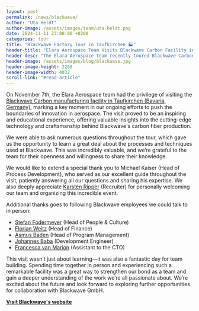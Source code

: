 ```yaml
---
layout: post
permalink: /news/blackwave/
author: "Uta Heldt"
author-image: /assets/images/team/uta-heldt.png
date: 2024-11-11 23:00:00 +0200
categories: tour
title: "Blackwave Factory Tour in Taufkirchen 🏭"
header-title: "Elara Aerospace Team Visits Blackwave Carbon Facility in Taufkirchen"
header-desc: "The Elara Aerospace team recently toured Blackwave Carbon's manufacturing facility in Taufkirchen, gaining valuable insights into advanced carbon fiber production techniques. Michael Kaiser provided expert guidance, while Karsten Ripper welcomed the team and organized the event."
header-image: /assets/images/blog/blackwave.jpg
header-image-height: 2268
header-image-width: 4032
scroll-link: "#read-article"
---
```


On November 7th, the Elara Aerospace team had the privilege of visiting the [Blackwave Carbon manufacturing facility in Taufkirchen (Bavaria, Germany)](https://maps.app.goo.gl/ZoH9mAru3naHCMpK8), marking a key moment in our ongoing efforts to push the boundaries of innovation in aerospace. The visit proved to be an inspiring and educational experience, offering valuable insights into the cutting-edge technology and craftsmanship behind Blackwave's carbon fiber production.

We were able to ask numerous questions throughout the tour, which gave us the opportunity to learn a great deal about the processes and techniques used at Blackwave. This was incredibly valuable, and we’re grateful to the team for their openness and willingness to share their knowledge.

We would like to extend a special thank you to Michael Kaiser (Head of Process Development), who served as our excellent guide throughout the visit, patiently answering all our questions and sharing his expertise. We also deeply appreciate [Karsten Ripper](https://www.linkedin.com/in/karsten-ripper-283205187/) (Recruiter) for personally welcoming our team and organizing this incredible event.

Additional thanks goes to following Blackwave employees we could talk to in person:
- [Stefan Fodermeyer](https://www.linkedin.com/in/stefan-fodermeyer/) (Head of People & Culture)
- [Florian Weitz](https://www.linkedin.com/in/florian-weitz-a9b919270/) (Head of Finance)
- [Asmus Baden](https://www.linkedin.com/in/asmus-baden-532496187/) (Head of Program Management)
- [Johannes Baba](https://www.linkedin.com/in/johannes-baba-a2344323a/) (Development Engineer)
- [Francesca van Marion](https://www.linkedin.com/in/fvm/) (Assistant to the CTO)

This visit wasn’t just about learning—it was also a fantastic day for team building. Spending time together in person and experiencing such a remarkable facility was a great way to strengthen our bond as a team and gain a deeper understanding of the work we’re all passionate about. We’re excited about the future and look forward to exploring further opportunities for collaboration with Blackwave GmbH.

[**Visit Blackwave's website**](https://blackwave.de/en/)

